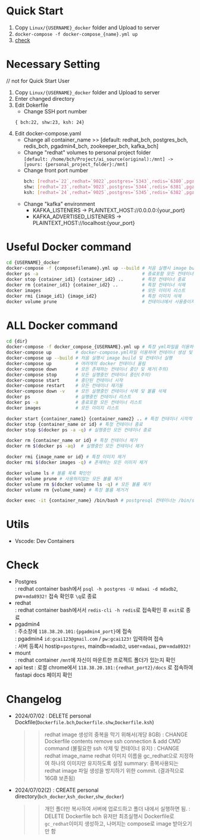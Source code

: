# Quick Start
1. Copy `Linux/{USERNAME}_docker` folder and Upload to server
2. `docker-compose -f docker-compose_{name}.yml up`
3. [check](#check)

# Necessary Setting
// not for Quick Start User
1. Copy `Linux/{USERNAME}_docker` folder and Upload to server
2. Enter changed directory
3. Edit Dokerfile
    - Change SSH port number
    ```
    { bch:22, shw:23, ksh: 24}
    ```
4. Edit docker-compose.yaml
    - Change all container_name >> [default: redhat_bch, postgres_bch, redis_bch, pgadmin4_bch, zookeeper_bch, kafka_bch] 
    - Change "redhat" volumes to personal project folder <br>`[default: /home/bch/Project/ai_source(original):/mnt] -> [yours: {personal_project_folder}:/mnt]`
    - Change front port number
        ```bash
        bch: [redhat=`22`,redhat=`9022`,postgres=`5343`,redis=`6380`,pgadmin4=`8080`,zookeeper=`2182`,kafka=`9093`]
        shw: [redhat=`23`,redhat=`9023`,postgres=`5344`,redis=`6381`,pgadmin4=`8081`,zookeeper=`2183`,kafka=`9094`]
        ksh: [redhat=`24`,redhat=`9025`,postgres=`5345`,redis=`6382`,pgadmin4=`8082`,zookeeper=`2184`,kafka=`9095`]```
    - Change "kafka" environment
        - KAFKA_LISTENERS -> PLAINTEXT_HOST://0.0.0.0:{your_port}
        - KAFKA_ADVERTISED_LISTENERS -> PLAINTEXT_HOST://localhost:{your_port}
# Useful Docker command
```bash
cd {USERNAME}_docker
docker-compose -f {composefilename}.yml up --build # 처음 실행시 image build 및 컨테이너 실행(bch유저만 --build옵션 추가. 나머진 X)
docker ps -a                                       # 종료포함 모든 컨테이너 리스트
docker stop {cotainer_id1} {cotainer_id2} ..       # 특정 컨테이너 종료
docker rm {cotainer_id1} {cotainer_id2} ..         # 특정 컨테이너 삭제
docker images                                      # 모든 이미지 리스트
docker rmi {image_id1} {image_id2}                 # 특정 이미지 삭제
docker volume prune                                # 컨테이너에서 사용중이지 않은 volumne 삭제제
```

# ALL Docker command
```bash
cd {dir}
docker-compose -f docker_compose_{USERNAME}.yml up # 특정 yml파일을 이용하여 컨테이너 생성
docker-compose up         # docker-compose.yml파일 이용하여 컨테이너 생성 및 실행
docker-compose up --build # 처음 실행시 image build 및 컨테이너 실행
docker-compose up         # 여러개의 docker 컨테이너 올림
docker-compose down       # 모든 존재하는 컨테이너 중단 및 제거(주의)
docker-compose stop       # 모든 실행중인 컨테이너 중단(주의)
docker-compose start      # 중단된 컨테이너 시작
docker-compose restart    # 모든 컨테이너 재기동
docker-compose down -v    # 모든 실행중인 컨테이너 삭제 및 볼륨 삭제
docker ps                 # 실행중인 컨테이너 리스트
docker ps -a              # 종료포함 모든 컨테이너 리스트
docker images             # 모든 이미지 리스트

docker start {container_name1} {container_name2} .. # 특정 컨테이너 시작작
docker stop {container_name or id} # 특정 컨테이너 종료
docker stop $(docker ps -a -q) # 실행중인 모든 컨테이너 종료

docker rm {container_name or id} # 특정 컨테이너 제거
docker rm $(docker ps -aq)  # 실행중인 모든 컨테이너 제거

docker rmi {image_name or id} # 특정 이미지 제거
docker rmi $(docker images -q) # 존재하는 모든 이미지 제거

docker volume ls # 볼륨 목록 확인인
docker volume prune # 사용하지않는 모든 볼륨 제거
docker volume rm $(docker volumne ls -q) # 모든 볼륨 제거
docker volume rm {volume_name} # 특정 볼륨 제거거

docker exec -it {container_name} /bin/bash # postgresql 컨테이너는 /bin/sh
```

# Utils
- Vscode: Dev Containers

# Check
- Postgres <br>
 : redhat container bash에서 `psql -h postgres -U mdaai -d mdadb2`, pw=`mda8932!` 접속 확인후 `\q`로 종료
- redhat <br>
 : redhat container bash에서서 `redis-cli -h redis`로 접속확인 후 `exit`로 종료
- pgadmin4 <br>
 : 주소창에 `118.38.20.101:{pgadmin4_port}`에 접속 <br>
 : pgadmin4 `id:gcai123@gmail.com` / `pw:gcai123!` 입력하여 접속 <br>
 : 서버 등록시 hostip=`postgres`, maindb=`mdadb2`, user=`mdaai`, pw=`mda8932!`  
- mount <br>
 : redhat container `/mnt`에 자신이 마운트한 프로젝트 폴더가 있는지 확인
- api test
 : 로컬 chrome에서 `118.38.20.101:{redhat_port2}/docs` 로 접속하여 fastapi docs 페이지 확인

 # Changelog

 - 2024/07/02
 : DELETE personal Dockfile(`Dockerfile.bch`,`Dockerfile.shw`,`Dockerfile.ksh`)
   >> redhat image 생성의 중복을 막기 위해서(개당 8GB)
 : CHANGE Dockerfile contents 
   >> remove ssh connection & add CMD command (불필요한 ssh 삭제 및 컨테이너 유지)
 : CHANGE redhat image_name
   >> redhat 이미지 이름을 gc_redhat으로 지정하여 하나의 이미지만 유지하도록 설정
  summary: 중복사용되는 redhat image 파일 생성을 방지하기 위한 commit. (결과적으로 16GB 보존됨)   

 - 2024/07/02(2)
 : CREATE personal directory(`bch_docker`,`ksh_docker`,`shw_docker`)
   >> 개인 폴더만 복사하여 서버에 업로드하고 폴더 내에서 실행하면 됨.
 : DELETE Dockerfile
   >> bch 유저만 최초실행시 Dockerfile로 `gc_redhat`이미지 생성하고, 나머지는 compose로 image 받아오기만 함
  
